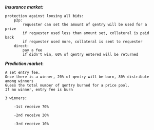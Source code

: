 **_Insurance market:_**

    protection against loosing all bids:
        p2p:
            requester can set the amount of qentry will be used for a prize
            if requester used less than amount set, collateral is paid back
            if requester used more, collateral is sent to requester
        direct:
            pay a fee
            if didn't win, 60% of qentry entered will be returned

**_Prediction market_**:

    A set entry fee.
    Once there is a winner, 20% of qentry will be burn, 80% distribute among winners
    Guess the total number of qentry burned for a price pool.
    If no winner, entry fee is burn
    
    3 winners:
    
        -1st receive 70%
        
        -2nd receive 20%
        
        -3rd receive 10%